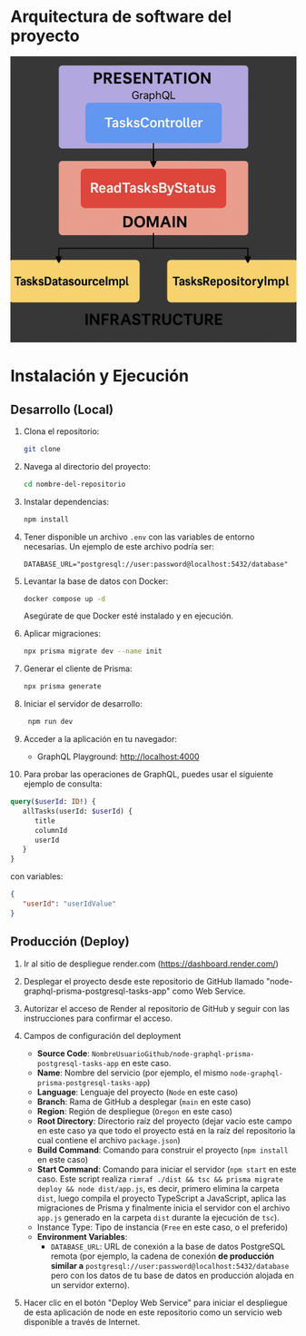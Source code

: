 # Arquitectura de software del proyecto

![Arquitectura limpia](./docs/resumen-de-arquitectura-de-la-aplicacion.png)

# Instalación y Ejecución

## Desarrollo (Local)

1. Clona el repositorio:
   ```bash
   git clone
    ```
2. Navega al directorio del proyecto:
   ```bash
   cd nombre-del-repositorio
   ```

3. Instalar dependencias:
   ```bash
   npm install
   ```

4. Tener disponible un archivo `.env` con las variables de entorno necesarias. Un ejemplo de este archivo podría ser:
   ```env
   DATABASE_URL="postgresql://user:password@localhost:5432/database"
   ```

5. Levantar la base de datos con Docker:
   ```bash
   docker compose up -d
   ```
    Asegúrate de que Docker esté instalado y en ejecución.

6. Aplicar migraciones:
   ```bash
   npx prisma migrate dev --name init
   ```

7. Generar el cliente de Prisma:
   ```bash
   npx prisma generate
   ```

8. Iniciar el servidor de desarrollo:
   ```bash
    npm run dev
    ```

9. Acceder a la aplicación en tu navegador:
   - GraphQL Playground: [http://localhost:4000](http://localhost:4000)

10. Para probar las operaciones de GraphQL, puedes usar el siguiente ejemplo de consulta:
   ```graphql
   query($userId: ID!) {
      allTasks(userId: $userId) {
         title
         columnId
         userId
      }
   }
   ```

   con variables:
   
   ```json
   {
      "userId": "userIdValue"
   }
   ```

## Producción (Deploy)

1. Ir al sitio de despliegue render.com (https://dashboard.render.com/)
2. Desplegar el proyecto desde este repositorio de GitHub llamado "node-graphql-prisma-postgresql-tasks-app" como Web Service.
3. Autorizar el acceso de Render al repositorio de GitHub y seguir con las instrucciones para confirmar el acceso.
4. Campos de configuración del deployment

   - **Source Code**: `NombreUsuarioGithub/node-graphql-prisma-postgresql-tasks-app` en este caso.
   - **Name**: Nombre del servicio (por ejemplo, el mismo `node-graphql-prisma-postgresql-tasks-app`)
   - **Language**: Lenguaje del proyecto (`Node` en este caso)
   - **Branch**: Rama de GitHub a desplegar (`main` en este caso)
   - **Region**: Región de despliegue (`Oregon` en este caso)
   - **Root Directory**: Directorio raíz del proyecto (dejar vacío este campo en este caso ya que todo el proyecto está en la raíz del repositorio la cual contiene el archivo `package.json`)
   - **Build Command**: Comando para construir el proyecto (`npm install` en este caso)
   - **Start Command**: Comando para iniciar el servidor (`npm start` en este caso. Este script realiza `rimraf ./dist && tsc && prisma migrate deploy && node dist/app.js`, es decir, primero elimina la carpeta `dist`, luego compila el proyecto TypeScript a JavaScript, aplica las migraciones de Prisma y finalmente inicia el servidor con el archivo `app.js` generado en la carpeta `dist` durante la ejecución de `tsc`).
   - Instance Type: Tipo de instancia (`Free` en este caso, o el preferido)
   - **Environment Variables**: 
     - `DATABASE_URL`: URL de conexión a la base de datos PostgreSQL remota (por ejemplo, la cadena de conexión **de producción similar a** `postgresql://user:password@localhost:5432/database` pero con los datos de tu base de datos en producción alojada en un servidor externo).
 
5. Hacer clic en el botón "Deploy Web Service" para iniciar el despliegue de esta aplicación de node en este repositorio como un servicio web disponible a través de Internet.
